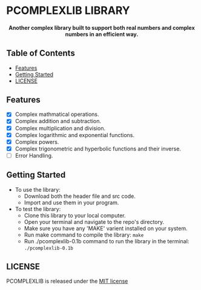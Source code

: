 # PCOMPLEXLIB LIBRARY
<h4 align="center">Another complex library built to support both real numbers and complex numbers in an efficient way.</h4>

## Table of Contents
- [Features](#features)
- [Getting Started](#getting-started)
- [LICENSE](#license)

## Features
* [x] Complex mathmatical operations.
* [x] Complex addition and subtraction.
* [x] Complex multiplication and division.
* [x] Complex logarithmic and exponential functions.
* [x] Complex powers.
* [x] Complex trigonometric and hyperbolic functions and their inverse.
* [ ] Error Handling.

## Getting Started
* To use the library:
  * Download both the header file and src code.
  * Import and use them in your program.
* To test the library:
  * Clone this library to your local computer.
  * Open your terminal and navigate to the repo's directory.
  * Make sure you have any 'MAKE' varient installed on your system.
  * Run make command to compile the library: `make`
  * Run ./pcomplexlib-0.1b command to run the library in the terminal: `./pcomplexlib-0.1b`

## LICENSE
  PCOMPLEXLIB is released under the [MIT license](https://opensource.org/licenses/MIT)
